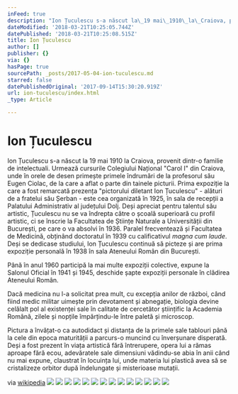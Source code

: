 ```yaml
---
inFeed: true
description: "Ion Țuculescu s-a născut la\_19 mai\_1910\_la\_Craiova, provenit dintr-o familie de intelectuali. Urmează cursurile Colegiului Național \"Carol I\" din Craiova, unde în orele de desen primește primele îndrumări de la profesorul său\_Eugen Ciolac, de la care a aflat o parte din tainele picturii. Prima expoziție la care a fost remarcată prezența \"pictorului diletant Ion Țuculescu\" - alături de a fratelui său Șerban - este cea organizată în\_1925, în sala de recepții a Palatului Administrativ al\_județului Dolj. Deși apreciat pentru talentul său artistic, Țuculescu nu se va îndrepta către o școală superioară cu profil artistic, ci se înscrie la Facultatea de Științe Naturale a\_Universității din București, pe care o va absolvi în\_1936. Paralel frecventează și Facultatea de Medicină, obținând doctoratul în\_1939\_cu calificativul\_magna cum laude. Deși se dedicase studiului, Ion Țuculescu continuă să picteze și are prima expoziție personală în\_1938\_în sala\_Ateneului Român\_din\_București."
dateModified: '2018-03-21T10:25:05.744Z'
datePublished: '2018-03-21T10:25:08.515Z'
title: Ion Țuculescu
author: []
publisher: {}
via: {}
hasPage: true
sourcePath: _posts/2017-05-04-ion-tuculescu.md
starred: false
datePublishedOriginal: '2017-09-14T15:30:20.919Z'
url: ion-tuculescu/index.html
_type: Article

---
```

# Ion Țuculescu

Ion Țuculescu s-a născut la 19 mai 1910 la Craiova, provenit dintr-o familie de intelectuali. Urmează cursurile Colegiului Național "Carol I" din Craiova, unde în orele de desen primește primele îndrumări de la profesorul său Eugen Ciolac, de la care a aflat o parte din tainele picturii. Prima expoziție la care a fost remarcată prezența "pictorului diletant Ion Țuculescu" - alături de a fratelui său Șerban - este cea organizată în 1925, în sala de recepții a Palatului Administrativ al județului Dolj. Deși apreciat pentru talentul său artistic, Țuculescu nu se va îndrepta către o școală superioară cu profil artistic, ci se înscrie la Facultatea de Științe Naturale a Universității din București, pe care o va absolvi în 1936\. Paralel frecventează și Facultatea de Medicină, obținând doctoratul în 1939 cu calificativul _magna cum laude_. Deși se dedicase studiului, Ion Țuculescu continuă să picteze și are prima expoziție personală în 1938 în sala Ateneului Român din București.

Până în anul 1960 participă la mai multe expoziții colective, expune la Salonul Oficial în 1941 și 1945, deschide șapte expoziții personale în clădirea Ateneului Român.

Dacă medicina nu l-a solicitat prea mult, cu excepția anilor de război, când fiind medic militar uimește prin devotament și abnegație, biologia devine celălalt pol al existenței sale în calitate de cercetător științific la Academia Română, zilele și nopțile împărțindu-le între paletă și microscop.

Pictura a învățat-o ca autodidact și distanța de la primele sale tablouri până la cele din epoca maturității a parcurs-o muncind cu înverșunare disperată. Deși a fost prezent în viața artistică fără întrerupere, opera lui a rămas aproape fără ecou, adevăratele sale dimensiuni vădindu-se abia în anii când nu mai expune, claustrat în locuința lui, unde materia lui plastică avea să se cristalizeze orbitor după îndelungate și misterioase mutații.

via [wikipedia][0]
![](https://the-grid-user-content.s3-us-west-2.amazonaws.com/07aa258d-5d6a-4a8d-b9d0-a5c0b85c9970.jpg)
![](https://the-grid-user-content.s3-us-west-2.amazonaws.com/27cf2db3-f571-4579-ad87-3e2ce1c18b1a.jpg)
![](https://the-grid-user-content.s3-us-west-2.amazonaws.com/fb4169ab-b785-447f-bfe1-20bfa05aedf1.jpg)
![](https://the-grid-user-content.s3-us-west-2.amazonaws.com/b05b2858-a583-44fa-837b-6689214b6911.jpg)
![](https://the-grid-user-content.s3-us-west-2.amazonaws.com/f59b71d6-a49b-4c69-aa69-78e39d03a096.jpg)
![](https://the-grid-user-content.s3-us-west-2.amazonaws.com/62064bdb-3614-4cea-87db-766afdcb9e2b.jpg)
![](https://the-grid-user-content.s3-us-west-2.amazonaws.com/dfdaf94a-569a-4f0a-b120-b45f6659bbf0.jpg)
![](https://the-grid-user-content.s3-us-west-2.amazonaws.com/975be7b3-341a-4ddd-8f91-889e5a93e26d.jpg)
![](https://the-grid-user-content.s3-us-west-2.amazonaws.com/7eda8c93-83be-404f-973f-1ca119e2c792.jpg)
![](https://the-grid-user-content.s3-us-west-2.amazonaws.com/c9078704-1643-4336-865c-5b1157223804.jpg)
![](https://the-grid-user-content.s3-us-west-2.amazonaws.com/60128870-3f09-4d1a-89cf-6d751640c547.jpg)
![](https://the-grid-user-content.s3-us-west-2.amazonaws.com/232acfa6-5333-4f3b-81e6-3fc662358c8b.jpg)
![](https://the-grid-user-content.s3-us-west-2.amazonaws.com/58c06a84-a84f-4e76-bd28-07ddde35b08a.jpg)
![](https://the-grid-user-content.s3-us-west-2.amazonaws.com/c5282740-befb-4295-8912-604555ee10ea.jpg)

[0]: https://ro.wikipedia.org/wiki/Ion_%C8%9Auculescu